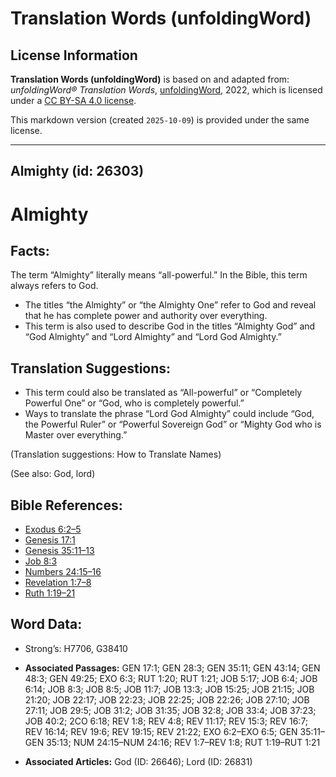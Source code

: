 # Translation Words (unfoldingWord)

## License Information

**Translation Words (unfoldingWord)** is based on and adapted from: _unfoldingWord® Translation Words_, [unfoldingWord](https://unfoldingword.org/utw), 2022, which is licensed under a [CC BY-SA 4.0 license](https://creativecommons.org/licenses/by-sa/4.0/legalcode.en).

This markdown version (created `2025-10-09`) is provided under the same license.



--------------------------------

## Almighty (id: 26303)

Almighty
========

Facts:
------

The term “Almighty” literally means “all\-powerful.” In the Bible, this term always refers to God.

* The titles “the Almighty” or “the Almighty One” refer to God and reveal that he has complete power and authority over everything.
* This term is also used to describe God in the titles “Almighty God” and “God Almighty” and “Lord Almighty” and “Lord God Almighty.”

Translation Suggestions:
------------------------

* This term could also be translated as “All\-powerful” or “Completely Powerful One” or “God, who is completely powerful.”
* Ways to translate the phrase “Lord God Almighty” could include “God, the Powerful Ruler” or “Powerful Sovereign God” or “Mighty God who is Master over everything.”

(Translation suggestions: How to Translate Names)

(See also: God, lord)

Bible References:
-----------------

* [Exodus 6:2–5](https://ref.ly/Exod6:2-Exod6:5)
* [Genesis 17:1](https://ref.ly/Gen17:1)
* [Genesis 35:11–13](https://ref.ly/Gen35:11-Gen35:13)
* [Job 8:3](https://ref.ly/Job8:3)
* [Numbers 24:15–16](https://ref.ly/Num24:15-Num24:16)
* [Revelation 1:7–8](https://ref.ly/Rev1:7-Rev1:8)
* [Ruth 1:19–21](https://ref.ly/Ruth1:19-Ruth1:21)

Word Data:
----------

* Strong’s: H7706, G38410

* **Associated Passages:** GEN 17:1; GEN 28:3; GEN 35:11; GEN 43:14; GEN 48:3; GEN 49:25; EXO 6:3; RUT 1:20; RUT 1:21; JOB 5:17; JOB 6:4; JOB 6:14; JOB 8:3; JOB 8:5; JOB 11:7; JOB 13:3; JOB 15:25; JOB 21:15; JOB 21:20; JOB 22:17; JOB 22:23; JOB 22:25; JOB 22:26; JOB 27:10; JOB 27:11; JOB 29:5; JOB 31:2; JOB 31:35; JOB 32:8; JOB 33:4; JOB 37:23; JOB 40:2; 2CO 6:18; REV 1:8; REV 4:8; REV 11:17; REV 15:3; REV 16:7; REV 16:14; REV 19:6; REV 19:15; REV 21:22; EXO 6:2–EXO 6:5; GEN 35:11–GEN 35:13; NUM 24:15–NUM 24:16; REV 1:7–REV 1:8; RUT 1:19–RUT 1:21
* **Associated Articles:** God (ID: 26646); Lord (ID: 26831)

